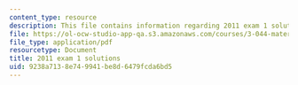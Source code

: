 ```yaml
---
content_type: resource
description: This file contains information regarding 2011 exam 1 solutions.
file: https://ol-ocw-studio-app-qa.s3.amazonaws.com/courses/3-044-materials-processing-spring-2013/9238a7138e749941be8d6479fcda6bd5_MIT3_044S13_2011exam1solns.pdf
file_type: application/pdf
resourcetype: Document
title: 2011 exam 1 solutions
uid: 9238a713-8e74-9941-be8d-6479fcda6bd5
---
```

